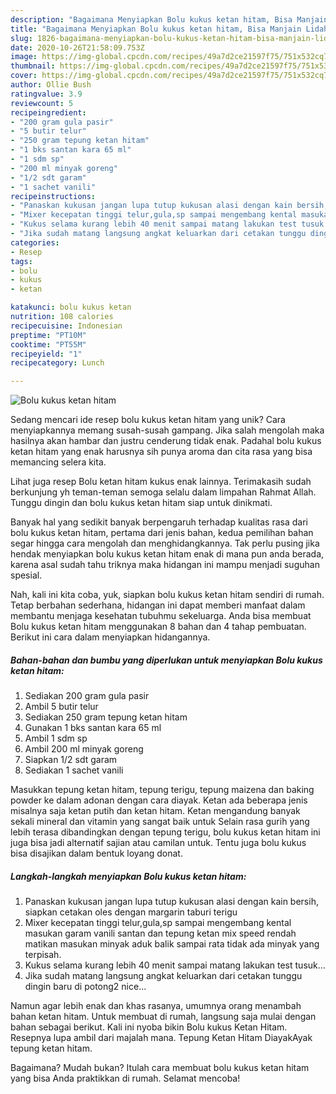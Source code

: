 ```yaml
---
description: "Bagaimana Menyiapkan Bolu kukus ketan hitam, Bisa Manjain Lidah"
title: "Bagaimana Menyiapkan Bolu kukus ketan hitam, Bisa Manjain Lidah"
slug: 1826-bagaimana-menyiapkan-bolu-kukus-ketan-hitam-bisa-manjain-lidah
date: 2020-10-26T21:58:09.753Z
image: https://img-global.cpcdn.com/recipes/49a7d2ce21597f75/751x532cq70/bolu-kukus-ketan-hitam-foto-resep-utama.jpg
thumbnail: https://img-global.cpcdn.com/recipes/49a7d2ce21597f75/751x532cq70/bolu-kukus-ketan-hitam-foto-resep-utama.jpg
cover: https://img-global.cpcdn.com/recipes/49a7d2ce21597f75/751x532cq70/bolu-kukus-ketan-hitam-foto-resep-utama.jpg
author: Ollie Bush
ratingvalue: 3.9
reviewcount: 5
recipeingredient:
- "200 gram gula pasir"
- "5 butir telur"
- "250 gram tepung ketan hitam"
- "1 bks santan kara 65 ml"
- "1 sdm sp"
- "200 ml minyak goreng"
- "1/2 sdt garam"
- "1 sachet vanili"
recipeinstructions:
- "Panaskan kukusan jangan lupa tutup kukusan alasi dengan kain bersih, siapkan cetakan oles dengan margarin taburi terigu"
- "Mixer kecepatan tinggi telur,gula,sp sampai mengembang kental masukan garam vanili santan dan tepung ketan mix speed rendah matikan masukan minyak aduk balik sampai rata tidak ada minyak yang terpisah."
- "Kukus selama kurang lebih 40 menit sampai matang lakukan test tusuk..."
- "Jika sudah matang langsung angkat keluarkan dari cetakan tunggu dingin baru di potong2 nice..."
categories:
- Resep
tags:
- bolu
- kukus
- ketan

katakunci: bolu kukus ketan 
nutrition: 108 calories
recipecuisine: Indonesian
preptime: "PT10M"
cooktime: "PT55M"
recipeyield: "1"
recipecategory: Lunch

---
```



![Bolu kukus ketan hitam](https://img-global.cpcdn.com/recipes/49a7d2ce21597f75/751x532cq70/bolu-kukus-ketan-hitam-foto-resep-utama.jpg)

Sedang mencari ide resep bolu kukus ketan hitam yang unik? Cara menyiapkannya memang susah-susah gampang. Jika salah mengolah maka hasilnya akan hambar dan justru cenderung tidak enak. Padahal bolu kukus ketan hitam yang enak harusnya sih punya aroma dan cita rasa yang bisa memancing selera kita.

Lihat juga resep Bolu ketan hitam kukus enak lainnya. Terimakasih sudah berkunjung yh teman-teman semoga selalu dalam limpahan Rahmat Allah. Tunggu dingin dan bolu kukus ketan hitam siap untuk dinikmati.

Banyak hal yang sedikit banyak berpengaruh terhadap kualitas rasa dari bolu kukus ketan hitam, pertama dari jenis bahan, kedua pemilihan bahan segar hingga cara mengolah dan menghidangkannya. Tak perlu pusing jika hendak menyiapkan bolu kukus ketan hitam enak di mana pun anda berada, karena asal sudah tahu triknya maka hidangan ini mampu menjadi suguhan spesial.


Nah, kali ini kita coba, yuk, siapkan bolu kukus ketan hitam sendiri di rumah. Tetap berbahan sederhana, hidangan ini dapat memberi manfaat dalam membantu menjaga kesehatan tubuhmu sekeluarga. Anda bisa membuat Bolu kukus ketan hitam menggunakan 8 bahan dan 4 tahap pembuatan. Berikut ini cara dalam menyiapkan hidangannya.

<!--inarticleads1-->

##### Bahan-bahan dan bumbu yang diperlukan untuk menyiapkan Bolu kukus ketan hitam:

1. Sediakan 200 gram gula pasir
1. Ambil 5 butir telur
1. Sediakan 250 gram tepung ketan hitam
1. Gunakan 1 bks santan kara 65 ml
1. Ambil 1 sdm sp
1. Ambil 200 ml minyak goreng
1. Siapkan 1/2 sdt garam
1. Sediakan 1 sachet vanili


Masukkan tepung ketan hitam, tepung terigu, tepung maizena dan baking powder ke dalam adonan dengan cara diayak. Ketan ada beberapa jenis misalnya saja ketan putih dan ketan hitam. Ketan mengandung banyak sekali mineral dan vitamin yang sangat baik untuk Selain rasa gurih yang lebih terasa dibandingkan dengan tepung terigu, bolu kukus ketan hitam ini juga bisa jadi alternatif sajian atau camilan untuk. Tentu juga bolu kukus bisa disajikan dalam bentuk loyang donat. 

<!--inarticleads2-->

##### Langkah-langkah menyiapkan Bolu kukus ketan hitam:

1. Panaskan kukusan jangan lupa tutup kukusan alasi dengan kain bersih, siapkan cetakan oles dengan margarin taburi terigu
1. Mixer kecepatan tinggi telur,gula,sp sampai mengembang kental masukan garam vanili santan dan tepung ketan mix speed rendah matikan masukan minyak aduk balik sampai rata tidak ada minyak yang terpisah.
1. Kukus selama kurang lebih 40 menit sampai matang lakukan test tusuk...
1. Jika sudah matang langsung angkat keluarkan dari cetakan tunggu dingin baru di potong2 nice...


Namun agar lebih enak dan khas rasanya, umumnya orang menambah bahan ketan hitam. Untuk membuat di rumah, langsung saja mulai dengan bahan sebagai berikut. Kali ini nyoba bikin Bolu kukus Ketan Hitam. Resepnya lupa ambil dari majalah mana. Tepung Ketan Hitam DiayakAyak tepung ketan hitam. 

Bagaimana? Mudah bukan? Itulah cara membuat bolu kukus ketan hitam yang bisa Anda praktikkan di rumah. Selamat mencoba!
